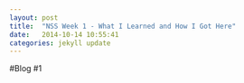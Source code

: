 ```yaml
---
layout: post
title:  "NSS Week 1 - What I Learned and How I Got Here"
date:   2014-10-14 10:55:41
categories: jekyll update
---
```


#Blog #1
